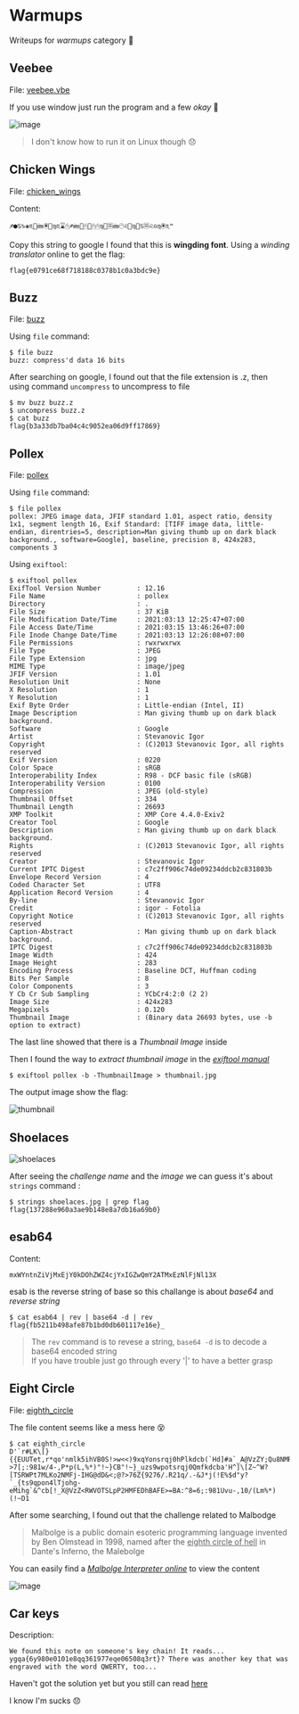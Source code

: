 # Warmups
Writeups for *warmups* category 🥵

## Veebee
File: [<ins>veebee.vbe</ins>](./files/veebee.vbe)

If you use window just run the program and a few *okay* 🤔

![image](https://user-images.githubusercontent.com/80664686/111302652-3fdb2c00-8686-11eb-9530-97af5b8611db.png)
>I don't know how to run it on Linux though 😞

## Chicken Wings
File: [<ins>chicken_wings</ins>](./files/chicken_wings)

Content:
```
♐●♋♑❀♏📁🖮🖲📂♍♏⌛🖰♐🖮📂🖰📂🖰🖰♍📁🗏🖮🖰♌📂♍📁♋🗏♌♎♍🖲♏❝
```

Copy this string to google I found that this is **wingding font**. Using a *winding translator* online to get the flag:
```
flag{e0791ce68f718188c0378b1c0a3bdc9e}
```

## Buzz
File: [<ins>buzz</ins>](./files/buzz)

Using `file` command:
```
$ file buzz
buzz: compress'd data 16 bits
```
After searching on google, I found out that the file extension is .z, then using command `uncompress` to uncompress to file
```
$ mv buzz buzz.z
$ uncompress buzz.z
$ cat buzz
flag{b3a33db7ba04c4c9052ea06d9ff17869}
```

## Pollex
File: [<ins>pollex</ins>](./files/pollex)

Using `file` command:
```
$ file pollex
pollex: JPEG image data, JFIF standard 1.01, aspect ratio, density 1x1, segment length 16, Exif Standard: [TIFF image data, little-endian, direntries=5, description=Man giving thumb up on dark black background., software=Google], baseline, precision 8, 424x283, components 3
```

Using `exiftool`:
```
$ exiftool pollex                                                                                           
ExifTool Version Number         : 12.16
File Name                       : pollex
Directory                       : .
File Size                       : 37 KiB
File Modification Date/Time     : 2021:03:13 12:25:47+07:00
File Access Date/Time           : 2021:03:15 13:46:26+07:00
File Inode Change Date/Time     : 2021:03:13 12:26:08+07:00
File Permissions                : rwxrwxrwx
File Type                       : JPEG
File Type Extension             : jpg
MIME Type                       : image/jpeg
JFIF Version                    : 1.01
Resolution Unit                 : None
X Resolution                    : 1
Y Resolution                    : 1
Exif Byte Order                 : Little-endian (Intel, II)
Image Description               : Man giving thumb up on dark black background.
Software                        : Google
Artist                          : Stevanovic Igor
Copyright                       : (C)2013 Stevanovic Igor, all rights reserved
Exif Version                    : 0220
Color Space                     : sRGB
Interoperability Index          : R98 - DCF basic file (sRGB)
Interoperability Version        : 0100
Compression                     : JPEG (old-style)
Thumbnail Offset                : 334
Thumbnail Length                : 26693
XMP Toolkit                     : XMP Core 4.4.0-Exiv2
Creator Tool                    : Google
Description                     : Man giving thumb up on dark black background.
Rights                          : (C)2013 Stevanovic Igor, all rights reserved
Creator                         : Stevanovic Igor
Current IPTC Digest             : c7c2ff906c74de09234ddcb2c831803b
Envelope Record Version         : 4
Coded Character Set             : UTF8
Application Record Version      : 4
By-line                         : Stevanovic Igor
Credit                          : igor - Fotolia
Copyright Notice                : (C)2013 Stevanovic Igor, all rights reserved
Caption-Abstract                : Man giving thumb up on dark black background.
IPTC Digest                     : c7c2ff906c74de09234ddcb2c831803b
Image Width                     : 424
Image Height                    : 283
Encoding Process                : Baseline DCT, Huffman coding
Bits Per Sample                 : 8
Color Components                : 3
Y Cb Cr Sub Sampling            : YCbCr4:2:0 (2 2)
Image Size                      : 424x283
Megapixels                      : 0.120
Thumbnail Image                 : (Binary data 26693 bytes, use -b option to extract)
```

The last line showed that there is a *Thumbnail Image* inside

Then I found the way to *extract thumbnail image* in the [*exiftool manual*](https://exiftool.org/exiftool_pod.html)

```
$ exiftool pollex -b -ThumbnailImage > thumbnail.jpg
```

The output image show the flag:

![thumbnail](https://user-images.githubusercontent.com/80664686/111123908-78a1d500-85a2-11eb-979d-576d71c2f422.jpg)

## Shoelaces

![shoelaces](https://user-images.githubusercontent.com/80664686/111125122-d97ddd00-85a3-11eb-9234-464f20039cf0.jpg)

After seeing the *challenge name* and the *image* we can guess it's about `strings` command :

```
$ strings shoelaces.jpg | grep flag                                                                             
flag{137288e960a3ae9b148e8a7db16a69b0}
```

## esab64

Content:
```
mxWYntnZiVjMxEjY0kDOhZWZ4cjYxIGZwQmY2ATMxEzNlFjNl13X
```
esab is the reverse string of base so this challange is about *base64* and *reverse string*
```
$ cat esab64 | rev | base64 -d | rev
flag{fb5211b498afe87b1bd0db601117e16e}_
```
> The `rev` command is to revese a string, `base64 -d` is to decode a base64 encoded string </br>
> If you have trouble just go through every '|' to have a better grasp

## Eight Circle
File: [<ins>eighth_circle</ins>](./files/eighth_circle)

The file content seems like a mess here 😵
```
$ cat eighth_circle
D'`r#LK\[}{{EUUTet,r*qo'nmlk5ihVB0S!>w<<)9xqYonsrqj0hPlkdcb(`Hd]#a`_A@VzZY;Qu8NMRQJn1MLKJCg*)ED=a$:?>7[;:981w/4-,P*p(L,%*)"!~}CB"!~}_uzs9wpotsrqj0Qmfkdcba'H^]\[Z~^W?[TSRWPt7MLKo2NMFj-IHG@dD&<;@?>76Z{9276/.R21q/.-&J*j(!E%$d"y?`_{ts9qpon4lTjohg-eMihg`&^cb[!_X@VzZ<RWVOTSLpP2HMFEDhBAFE>=BA:^8=6;:981Uvu-,10/(Lm%*)(!~D1
```
After some searching, I found out that the challenge related to Malbodge
>Malbolge is a public domain esoteric programming language invented by Ben Olmstead in 1998, named after the <ins>eighth circle of hell</ins> in Dante's Inferno, the Malebolge

You can easily find a [*Malbolge Interpreter online*](http://malbolge.doleczek.pl/) to view the content

![image](https://user-images.githubusercontent.com/80664686/111242633-260ff980-8632-11eb-924b-21a1f295dc6e.png)

## Car keys

Description:
```
We found this note on someone's key chain! It reads... ygqa{6y980e0101e8qq361977eqe06508q3rt}? There was another key that was engraved with the word QWERTY, too...
```

Haven't got the solution yet but you still can read [here](https://github.com/xnomas/Nahamcon-2021-Writeups/tree/main/The_warmups)

I know I'm sucks 😞
